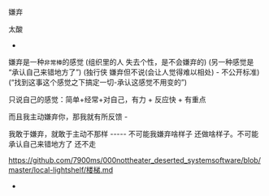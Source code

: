 
嫌弃

太酸







-

嫌弃是一种`非常棒`的感觉 (组织里的人 失去个性，是不会嫌弃的) (另一种感觉是 “承认自己来错地方了”) (独行侠 嫌弃但不说(会让人觉得难以相处) - 不公开标准) (“找到这事这个感觉之下搞定一切-承认这感觉不用变的”)

只说自己的感觉：简单+经常+对自己，有力 + 反应快 + 有重点

而且我主动嫌弃你，那我就有所反馈 -

我敢于嫌弃，就敢于主动不那样 ----- 不可能我嫌弃啥样子 还做啥样子。不可能承认自己来错地方了 还不走

https://github.com/7900ms/000nottheater_deserted_systemsoftware/blob/master/local-lightshelf/楼梯.md




-
